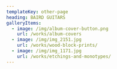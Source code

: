 ```yaml
---
templateKey: other-page
heading: BAIRD GUITARS
galleryItems:
  - image: /img/album-cover-button.png
    url: /works/album-covers
  - image: /img/img_2151.jpg
    url: /works/wood-block-prints/
  - image: /img/img_1171.jpg
    url: /works/etchings-and-monotypes/
---
```


